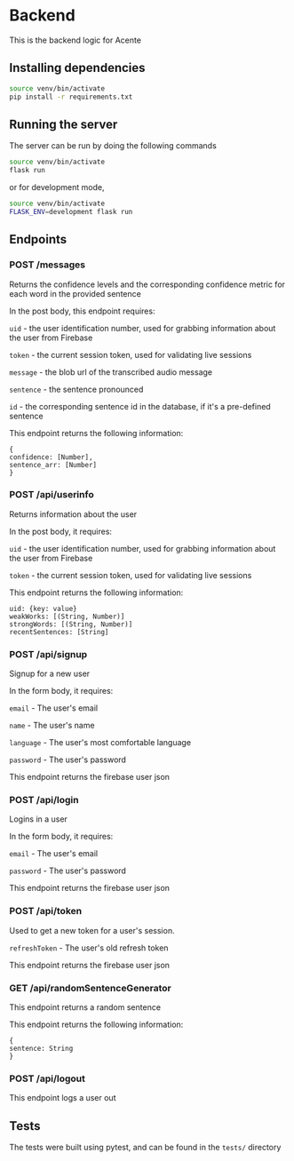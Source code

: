 # Backend

This is the backend logic for Acente

## Installing dependencies
 ```sh
 source venv/bin/activate
 pip install -r requirements.txt
 ```

## Running the server

The server can be run by doing the following commands
```sh
source venv/bin/activate
flask run
```
or for development mode,
```sh
source venv/bin/activate
FLASK_ENV=development flask run
```

## Endpoints
### POST /messages
Returns the confidence levels and the corresponding confidence metric for each word in the provided sentence

In the post body, this endpoint requires:

`uid` - the user identification number, used for grabbing information about the user from Firebase

`token` - the current session token, used for validating live sessions

`message` - the blob url of the transcribed audio message

`sentence` - the sentence pronounced 

`id` - the corresponding sentence id in the database, if it's a pre-defined sentence

This endpoint returns the following information:

```
{
confidence: [Number],
sentence_arr: [Number]
}
```

### POST /api/userinfo
Returns information about the user

In the post body, it requires:

`uid` - the user identification number, used for grabbing information about the user from Firebase

`token` - the current session token, used for validating live sessions

This endpoint returns the following information:

```
uid: {key: value}
weakWorks: [(String, Number)]
strongWords: [(String, Number)]
recentSentences: [String]
```

### POST /api/signup
Signup for a new user

In the form body, it requires:

`email` - The user's email

`name` - The user's name

`language` - The user's most comfortable language

`password` - The user's password

This endpoint returns the firebase user json

### POST /api/login
Logins in a user

In the form body, it requires:

`email` - The user's email

`password` - The user's password

This endpoint returns the firebase user json

### POST /api/token
Used to get a new token for a user's session.

`refreshToken` - The user's old refresh token

This endpoint returns the firebase user json

### GET /api/randomSentenceGenerator
This endpoint returns a random sentence

This endpoint returns the following information:

```
{
sentence: String
}
```

### POST /api/logout
This endpoint logs a user out

## Tests
The tests were built using pytest, and can be found in the `tests/` directory
